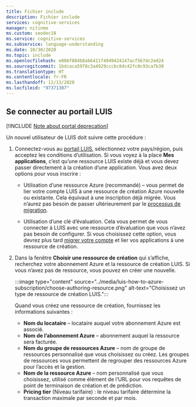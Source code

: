 ```yaml
---
title: Fichier include
description: Fichier include
services: cognitive-services
manager: nitinme
ms.custom: seodec18
ms.service: cognitive-services
ms.subservice: language-understanding
ms.date: 10/30/2020
ms.topic: include
ms.openlocfilehash: e006f804b8ab6411f4949424147acf567dc2ed24
ms.sourcegitcommit: 1bdcaca5978c3a4929cccbc8dc42fc0c93ca7b30
ms.translationtype: HT
ms.contentlocale: fr-FR
ms.lasthandoff: 12/13/2020
ms.locfileid: "97371307"
---
```

## <a name="sign-in-to-luis-portal"></a>Se connecter au portail LUIS

[!INCLUDE [Note about portal deprecation](luis-portal-note.md)]

Un nouvel utilisateur de LUIS doit suivre cette procédure :

1. Connectez-vous au [portail LUIS](https://www.luis.ai), sélectionnez votre pays/région, puis acceptez les conditions d’utilisation. Si vous voyez à la place **Mes applications**, c’est qu’une ressource LUIS existe déjà et vous devez passer directement à la création d’une application. Vous avez deux options pour vous inscrire :

    * Utilisation d’une ressource Azure (recommandé) – vous permet de lier votre compte LUIS à une ressource de création Azure nouvelle ou existante. Cela équivaut à une inscription déjà migrée. Vous n’aurez pas besoin de passer ultérieurement par le [processus de migration](../luis-migration-authoring.md#what-is-migration).

    * Utilisation d’une clé d’évaluation. Cela vous permet de vous connecter à LUIS avec une ressource d’évaluation que vous n’avez pas besoin de configurer. Si vous choisissez cette option, vous devrez plus tard [migrer votre compte](../luis-migration-authoring.md#migration-steps) et lier vos applications à une ressource de création.

1. Dans la fenêtre **Choisir une ressource de création** qui s’affiche, recherchez votre abonnement Azure et la ressource de création LUIS. Si vous n’avez pas de ressource, vous pouvez en créer une nouvelle.

    :::image type="content" source="../media/luis-how-to-azure-subscription/choose-authoring-resource.png" alt-text="Choisissez un type de ressource de création LUIS.":::
    
    Quand vous créez une ressource de création, fournissez les informations suivantes :
    * **Nom du locataire** – locataire auquel votre abonnement Azure est associé.
    * **Nom de l’abonnement Azure** – abonnement auquel la ressource sera facturée.
    * **Nom du groupe de ressources Azure** – nom de groupe de ressources personnalisé que vous choisissez ou créez. Les groupes de ressources vous permettent de regrouper des ressources Azure pour l’accès et la gestion.
    * **Nom de la ressource Azure** – nom personnalisé que vous choisissez, utilisé comme élément de l’URL pour vos requêtes de point de terminaison de création et de prédiction.
    * **Pricing tier** (Niveau tarifaire) : le niveau tarifaire détermine la transaction maximale par seconde et par mois.


